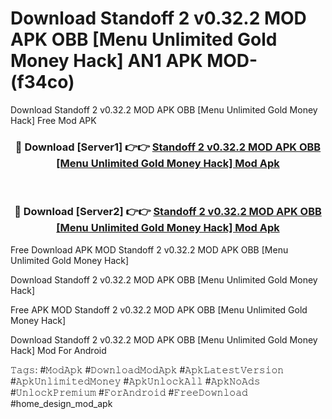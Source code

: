 # Download Standoff 2 v0.32.2 MOD APK   OBB [Menu Unlimited Gold Money Hack] AN1 APK MOD- (f34co)
Download Standoff 2 v0.32.2 MOD APK   OBB [Menu Unlimited Gold Money Hack] Free Mod APK

<div align="center">
<h3>🔴 Download [Server1] 👉👉 <a href="https://apk-comot.site?title=Standoff_2_v0.32.2_MOD_APK___OBB_[Menu_Unlimited_Gold_Money_Hack]">Standoff 2 v0.32.2 MOD APK   OBB [Menu Unlimited Gold Money Hack] Mod Apk</a></h3><br>

<h3>🔴 Download [Server2] 👉👉 <a href="https://apk-comot.site?title=Standoff_2_v0.32.2_MOD_APK___OBB_[Menu_Unlimited_Gold_Money_Hack]">Standoff 2 v0.32.2 MOD APK   OBB [Menu Unlimited Gold Money Hack] Mod Apk</a></h3>
</div>


Free Download APK MOD Standoff 2 v0.32.2 MOD APK   OBB [Menu Unlimited Gold Money Hack]

Download Standoff 2 v0.32.2 MOD APK   OBB [Menu Unlimited Gold Money Hack] 

Free APK MOD Standoff 2 v0.32.2 MOD APK   OBB [Menu Unlimited Gold Money Hack] 

Download Standoff 2 v0.32.2 MOD APK   OBB [Menu Unlimited Gold Money Hack] Mod For Android

𝚃𝚊𝚐𝚜: #𝙼𝚘𝚍𝙰𝚙𝚔 #𝙳𝚘𝚠𝚗𝚕𝚘𝚊𝚍𝙼𝚘𝚍𝙰𝚙𝚔 #𝙰𝚙𝚔𝙻𝚊𝚝𝚎𝚜𝚝𝚅𝚎𝚛𝚜𝚒𝚘𝚗 #𝙰𝚙𝚔𝚄𝚗𝚕𝚒𝚖𝚒𝚝𝚎𝚍𝙼𝚘𝚗𝚎𝚢 #𝙰𝚙𝚔𝚄𝚗𝚕𝚘𝚌𝚔𝙰𝚕𝚕 #𝙰𝚙𝚔𝙽𝚘𝙰𝚍𝚜 #𝚄𝚗𝚕𝚘𝚌𝚔𝙿𝚛𝚎𝚖𝚒𝚞𝚖 #𝙵𝚘𝚛𝙰𝚗𝚍𝚛𝚘𝚒𝚍 #𝙵𝚛𝚎𝚎𝙳𝚘𝚠𝚗𝚕𝚘𝚊𝚍 #home_design_mod_apk